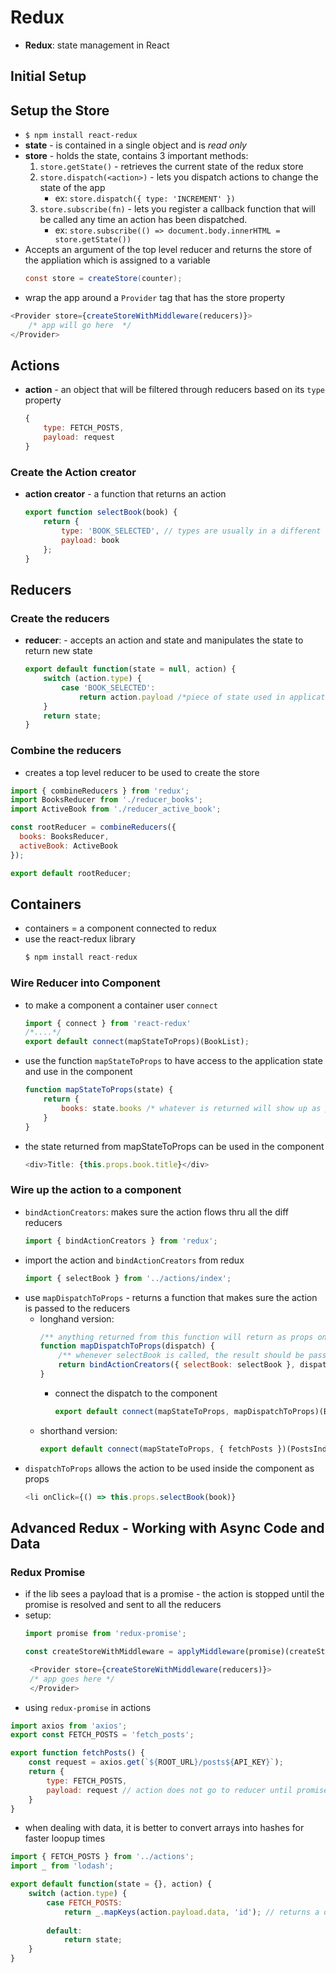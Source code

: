 # Redux 

- **Redux**: state management in React 

## Initial Setup 



## Setup the Store
- `$ npm install react-redux`
- **state** -  is contained in a single object and is *read only*
- **store** - holds the state, contains 3 important methods: 
    1. `store.getState()` - retrieves the current state of the redux store 
    2. `store.dispatch(<action>)` - lets you dispatch actions to change the state of the app 
        - ex: `store.dispatch({ type: 'INCREMENT' })`
    3. `store.subscribe(fn)` - lets you register a callback function that will be called any time an action has been dispatched.  
        - ex: `store.subscribe(() => document.body.innerHTML = store.getState())`
- Accepts an argument of the top level reducer and returns the store of the appliation which is assigned to a variable
    ```java
    const store = createStore(counter);
    ```
- wrap the app around a `Provider` tag that has the store property 
```javascript 
<Provider store={createStoreWithMiddleware(reducers)}>
    /* app will go here  */
</Provider>
```
## Actions 
 - **action** - an object that will be filtered through reducers based on its `type` property 
    ```javascript
    {
        type: FETCH_POSTS,
        payload: request 
    }
    ```
### Create the Action creator
- **action creator** - a function that returns an action 
    ```javascript
    export function selectBook(book) {
        return {
            type: 'BOOK_SELECTED', // types are usually in a different file
            payload: book
        };
    }
    ```

## Reducers 
### Create the reducers
- **reducer**: - accepts an action and state and manipulates the state to return new state 
    ```javascript
    export default function(state = null, action) {
        switch (action.type) {
            case 'BOOK_SELECTED': 
                return action.payload /*piece of state used in application */
        }
        return state;
    }
    ```

### Combine the reducers 
- creates a top level reducer to be used to create the store 
```javascript
import { combineReducers } from 'redux';
import BooksReducer from './reducer_books';
import ActiveBook from './reducer_active_book';

const rootReducer = combineReducers({
  books: BooksReducer,
  activeBook: ActiveBook
});

export default rootReducer;
```

## Containers
- containers = a component connected to redux
- use the react-redux library
    ```javascript
    $ npm install react-redux
    ```

### Wire Reducer into Component
- to make a component a container user `connect`
    ```javascript
    import { connect } from 'react-redux'
    /*....*/
    export default connect(mapStateToProps)(BookList);
    ```
- use the function `mapStateToProps` to have access to the application state and use in the component 
    ```javascript
    function mapStateToProps(state) {
        return {
            books: state.books /* whatever is returned will show up as props inside of BookList */
        }
    }
    ```
- the state returned from mapStateToProps can be used in the component 
    ```javascript
    <div>Title: {this.props.book.title}</div>
    ```

### Wire up the action to a component 
- `bindActionCreators`: makes sure the action flows thru all the diff reducers 
    ```javascript
    import { bindActionCreators } from 'redux';
    ```
- import the action and `bindActionCreators` from redux
    ```javascript
    import { selectBook } from '../actions/index';
    ```
- use `mapDispatchToProps` - returns a function that makes sure the action is passed to the reducers 
    - longhand version: 
        ```javascript
        /** anything returned from this function will return as props on the BookList container **/
        function mapDispatchToProps(dispatch) {
            /** whenever selectBook is called, the result should be passed (dispatched) to all of our reducers **/
            return bindActionCreators({ selectBook: selectBook }, dispatch) 
        }
        ```
        - connect the dispatch to the component 
            ```javascript
            export default connect(mapStateToProps, mapDispatchToProps)(BookList);
            ```
    - shorthand version: 
        ```javascript
        export default connect(mapStateToProps, { fetchPosts })(PostsIndex);
        ```
- `dispatchToProps` allows the action to be used inside the component as props
    ```javascript
    <li onClick={() => this.props.selectBook(book)}
    ```

## Advanced Redux - Working with Async Code and Data 

### Redux Promise 
- if the lib sees a payload that is a promise - the action is stopped until the promise is resolved and sent to all the reducers
- setup: 
    ```javascript
    import promise from 'redux-promise';

    const createStoreWithMiddleware = applyMiddleware(promise)(createStore);

     <Provider store={createStoreWithMiddleware(reducers)}>
     /* app goes here */
     </Provider>
    ```
- using `redux-promise` in actions
```javascript
import axios from 'axios';
export const FETCH_POSTS = 'fetch_posts';

export function fetchPosts() {
    const request = axios.get(`${ROOT_URL}/posts${API_KEY}`);
    return {
        type: FETCH_POSTS, 
        payload: request // action does not go to reducer until promise is resolved
    }
}
```
- when dealing with data, it is better to convert arrays into hashes for faster loopup times 
```javascript
import { FETCH_POSTS } from '../actions';
import _ from 'lodash';

export default function(state = {}, action) {
    switch (action.type) {
        case FETCH_POSTS:
            return _.mapKeys(action.payload.data, 'id'); // returns a dictionary with id being the key
            
        default:
            return state;
    }
}
```



